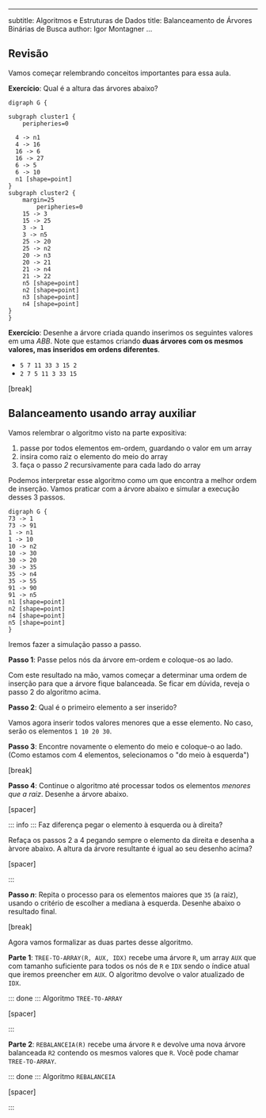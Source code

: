 
---
subtitle: Algoritmos e Estruturas de Dados
title: Balanceamento de Árvores Binárias de Busca
author: Igor Montagner
...

## Revisão

Vamos começar relembrando conceitos importantes para essa aula. 

**Exercício**: Qual é a altura das árvores abaixo?

``` {.graphviz width=40%}
digraph G {

subgraph cluster1 {
	peripheries=0

  4 -> n1
  4 -> 16
  16 -> 6
  16 -> 27
  6 -> 5
  6 -> 10
  n1 [shape=point]
}
subgraph cluster2 {
    margin=25
		peripheries=0
    15 -> 3
    15 -> 25
    3 -> 1
    3 -> n5
    25 -> 20
    25 -> n2
    20 -> n3
    20 -> 21
    21 -> n4
    21 -> 22
    n5 [shape=point]
    n2 [shape=point]
    n3 [shape=point]
    n4 [shape=point]
}
}
```

**Exercício**: Desenhe a árvore criada quando inserimos os seguintes valores em uma *ABB*. Note que estamos criando **duas árvores com os mesmos valores, mas inseridos em ordens diferentes**. 

- `5 7 11 33 3 15 2`
- `2 7 5 11 3 33 15`

[break]

## Balanceamento usando array auxiliar

Vamos relembrar o algoritmo visto na parte expositiva:

1. passe por todos elementos em-ordem, guardando o valor em um array
2. insira como raiz o elemento do meio do array
3. faça o passo *2* recursivamente para cada lado do array

Podemos interpretar esse algoritmo como um que encontra a melhor ordem de inserção. Vamos praticar com a árvore abaixo e simular a execução desses 3 passos. 

``` {.graphviz width=30%}
digraph G {
73 -> 1
73 -> 91
1 -> n1
1 -> 10
10 -> n2
10 -> 30
30 -> 20
30 -> 35
35 -> n4
35 -> 55
91 -> 90
91 -> n5
n1 [shape=point]
n2 [shape=point]
n4 [shape=point]
n5 [shape=point]
}
```

Iremos fazer a simulação passo a passo.

**Passo 1**: Passe pelos nós da árvore em-ordem e coloque-os ao lado.

Com este resultado na mão, vamos começar a determinar uma ordem de inserção para que a árvore fique balanceada. Se ficar em dúvida, reveja o passo 2 do algoritmo acima. 

**Passo 2**: Qual é o primeiro elemento a ser inserido?

Vamos agora inserir todos valores menores que a esse elemento. No caso, serão os elementos `1 10 20 30`. 

**Passo 3**: Encontre novamente o elemento do meio e coloque-o ao lado. (Como estamos com 4 elementos, selecionamos o "do meio à esquerda")

[break]

**Passo 4**: Continue o algoritmo até processar todos os elementos *menores que a raiz*. Desenhe a árvore abaixo.

[spacer]

::: info :::
Faz diferença pegar o elemento à esquerda ou à direita?

Refaça os passos 2 a 4 pegando sempre o elemento da direita e desenha a àrvore abaixo. A altura da árvore resultante é igual ao seu desenho acima?

[spacer]

:::

**Passo $n$**: Repita o processo para os elementos maiores que `35` (a raiz), usando o critério de escolher a mediana à esquerda. Desenhe abaixo o resultado final.

[break]

Agora vamos formalizar as duas partes desse algoritmo.

**Parte 1**: `TREE-TO-ARRAY(R, AUX, IDX)` recebe uma árvore `R`, um array `AUX` que com tamanho suficiente para todos os nós de `R` e `IDX` sendo o índice atual que iremos preencher em `AUX`. O algoritmo devolve o valor atualizado de `IDX`.

::: done :::
Algoritmo `TREE-TO-ARRAY`

[spacer]

:::

**Parte 2**: `REBALANCEIA(R)` recebe uma árvore `R` e devolve uma nova árvore balanceada `R2` contendo os mesmos valores que `R`. Você pode chamar `TREE-TO-ARRAY`.

::: done :::
Algoritmo `REBALANCEIA`

[spacer]

:::
